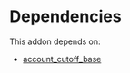 # Dependencies

This addon depends on:

- [account_cutoff_base](https://github.com/bringout/oca-technical)
